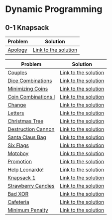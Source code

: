 # Dynamic Programming

## 0-1 Knapsack
Problem | Solution
------- | --------
[Apology](https://www.urionlinejudge.com.br/judge/en/problems/view/2299) | [Link to the solution](https://github.com/danielvitor2d/Problem-Set/blob/main/DynamicProgramming/Apology/Apology.cpp)

Problem | Solution
------- | --------
[Couples](https://www.urionlinejudge.com.br/judge/en/problems/view/2939) | [Link to the solution](https://github.com/danielvitor2d/Problem-Set/blob/main/DynamicProgramming/Couples/Couples.cpp)
[Dice Combinations](https://cses.fi/problemset/task/1633/) | [Link to the solution](https://github.com/danielvitor2d/Problem-Set/tree/main/DynamicProgramming/Dice-Combinations/Dice-Combinations.cpp)
[Minimizing Coins](https://cses.fi/problemset/task/1634/) | [Link to the solution](https://github.com/danielvitor2d/Problem-Set/tree/main/DynamicProgramming/Minimizing-Coins/Minimizing-Coins.cpp)
[Coin Combinations I](https://cses.fi/problemset/task/1635/) | [Link to the solution](https://github.com/danielvitor2d/Problem-Set/tree/main/DynamicProgramming/Coin-Combinations-I/Coin-Combinations-I.cpp)
[Change](https://neps.academy/problem/509) | [Link to the solution](https://github.com/danielvitor2d/Problem-Set/tree/main/DynamicProgramming/Change/Change.cpp)
[Letters](https://neps.academy/problem/61) | [Link to the solution](https://github.com/danielvitor2d/Problem-Set/tree/main/DynamicProgramming/Letters/Letters.cpp)
[Christmas Tree](https://www.urionlinejudge.com.br/judge/en/problems/view/2026) | [Link to the solution](https://github.com/danielvitor2d/Problem-Set/tree/main/DynamicProgramming/Christmas-Tree/Christmas-Tree.cpp)
[Destruction Cannon](https://www.urionlinejudge.com.br/judge/en/problems/view/1288) | [Link to the solution](https://github.com/danielvitor2d/Problem-Set/tree/main/DynamicProgramming/Destruction-Cannon/Destruction-Cannon.cpp)
[Santa Claus Bag](https://www.urionlinejudge.com.br/judge/en/problems/view/1767) | [Link to the solution](https://github.com/danielvitor2d/Problem-Set/tree/main/DynamicProgramming/Santa-Claus-Bag/Santa-Claus-Bag.cpp)
[Six Flags](https://www.urionlinejudge.com.br/judge/en/problems/view/1487) | [Link to the solution](https://github.com/danielvitor2d/Problem-Set/tree/main/DynamicProgramming/Six-Flags/Six-Flags.cpp)
[Motoboy](https://www.urionlinejudge.com.br/judge/en/problems/view/1286) | [Link to the solution](https://github.com/danielvitor2d/Problem-Set/blob/main/DynamicProgramming/Motoboy/Motoboy.cpp)
[Promotion](https://www.urionlinejudge.com.br/judge/en/problems/view/1624) | [Link to the solution](https://github.com/danielvitor2d/Problem-Set/blob/main/DynamicProgramming/Promotion/Promotion.cpp)
[Help Leonardo!](https://www.urionlinejudge.com.br/judge/en/problems/view/2169) | [Link to the solution](https://github.com/danielvitor2d/Problem-Set/tree/main/DynamicProgramming/Help-Leonardo/Help-Leonardo.cpp)
[Knapsack 1](https://atcoder.jp/contests/dp/tasks/dp_d) | [Link to the solution](https://github.com/danielvitor2d/Problem-Set/blob/main/DynamicProgramming/Knapsack-1/Knapsack-1.cpp)
[Strawberry Candies](https://www.urionlinejudge.com.br/judge/en/problems/view/2524) | [Link to the solution](https://github.com/danielvitor2d/Problem-Set/blob/main/DynamicProgramming/Strawberry-Candies/Strawberry-Candies.cpp)
[Bad XOR](https://www.spoj.com/problems/BADXOR/) | [Link to the solution](https://github.com/danielvitor2d/Problem-Set/blob/main/DynamicProgramming/BADXOR/BADXOR.cpp)
[Cafeteria](https://www.urionlinejudge.com.br/judge/en/problems/view/2089) | [Link to the solution](https://github.com/danielvitor2d/Problem-Set/blob/main/DynamicProgramming/Cafeteria/Cafeteria.cpp)
[Minimum Penalty](https://www.urionlinejudge.com.br/judge/en/problems/view/2319) | [Link to the solution](https://github.com/danielvitor2d/Problem-Set/blob/main/DynamicProgramming/Minimum-Penalty/Minimum-Penalty.cpp)
